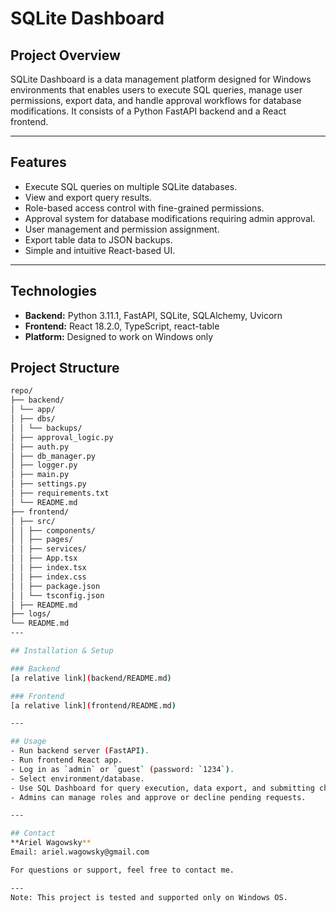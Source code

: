 # SQLite Dashboard

## Project Overview

SQLite Dashboard is a data management platform designed for Windows environments that enables users to execute SQL queries, manage user permissions, export data, and handle approval workflows for database modifications. It consists of a Python FastAPI backend and a React frontend.

---

## Features

- Execute SQL queries on multiple SQLite databases.
- View and export query results.
- Role-based access control with fine-grained permissions.
- Approval system for database modifications requiring admin approval.
- User management and permission assignment.
- Export table data to JSON backups.
- Simple and intuitive React-based UI.

---

## Technologies

- **Backend:** Python 3.11.1, FastAPI, SQLite, SQLAlchemy, Uvicorn
- **Frontend:** React 18.2.0, TypeScript, react-table
- **Platform:** Designed to work on Windows only


## Project Structure
```bash
repo/ 
├── backend/
│ └── app/
│ ├── dbs/
│ │ └── backups/
│ ├── approval_logic.py
│ ├── auth.py
│ ├── db_manager.py
│ ├── logger.py
│ ├── main.py
│ ├── settings.py
│ ├── requirements.txt
│ └── README.md
├── frontend/
│ ├── src/
│ │ ├── components/
│ │ ├── pages/
│ │ ├── services/
│ │ ├── App.tsx
│ │ ├── index.tsx
│ │ ├── index.css
│ │ ├── package.json
│ │ └── tsconfig.json
│ ├── README.md
├── logs/
└── README.md
---

## Installation & Setup

### Backend
[a relative link](backend/README.md)

### Frontend
[a relative link](frontend/README.md)

---

## Usage
- Run backend server (FastAPI).
- Run frontend React app.
- Log in as `admin` or `guest` (password: `1234`).
- Select environment/database.
- Use SQL Dashboard for query execution, data export, and submitting changes for approval.
- Admins can manage roles and approve or decline pending requests.

---

## Contact
**Ariel Wagowsky**  
Email: ariel.wagowsky@gmail.com

For questions or support, feel free to contact me.

---
Note: This project is tested and supported only on Windows OS.

